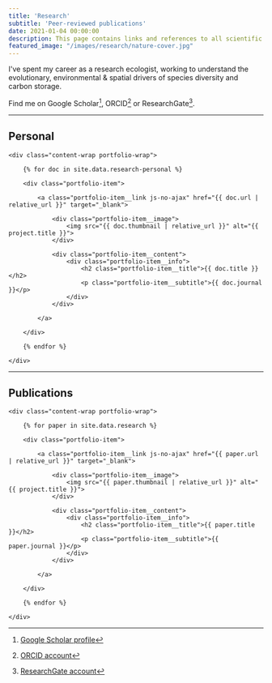 ```yaml
---
title: 'Research'
subtitle: 'Peer-reviewed publications'
date: 2021-01-04 00:00:00
description: This page contains links and references to all scientific publications I've led or contributed to as a co-author.
featured_image: "/images/research/nature-cover.jpg"
---
```


I've spent my career as a research ecologist, working to understand the evolutionary, environmental & spatial drivers of species diversity and carbon storage.

Find me on Google Scholar[^1], ORCID[^2] or ResearchGate[^3].

---

## Personal

<section class="portfolio">

    <div class="content-wrap portfolio-wrap">

        {% for doc in site.data.research-personal %}

        <div class="portfolio-item">

            <a class="portfolio-item__link js-no-ajax" href="{{ doc.url | relative_url }}" target="_blank">

                <div class="portfolio-item__image">
                    <img src="{{ doc.thumbnail | relative_url }}" alt="{{ project.title }}">
                </div>

                <div class="portfolio-item__content">
                    <div class="portfolio-item__info">
                        <h2 class="portfolio-item__title">{{ doc.title }}</h2>
                        <p class="portfolio-item__subtitle">{{ doc.journal }}</p>
                    </div>
                </div>

            </a>

        </div>

        {% endfor %}

    </div>

</section>

---

## Publications

<section class="portfolio">

    <div class="content-wrap portfolio-wrap">

        {% for paper in site.data.research %}

        <div class="portfolio-item">

            <a class="portfolio-item__link js-no-ajax" href="{{ paper.url | relative_url }}" target="_blank">

                <div class="portfolio-item__image">
                    <img src="{{ paper.thumbnail | relative_url }}" alt="{{ project.title }}">
                </div>

                <div class="portfolio-item__content">
                    <div class="portfolio-item__info">
                        <h2 class="portfolio-item__title">{{ paper.title }}</h2>
                        <p class="portfolio-item__subtitle">{{ paper.journal }}</p>
                    </div>
                </div>

            </a>

        </div>

        {% endfor %}

    </div>

</section>

[^1]: [Google Scholar profile](https://scholar.google.com/citations?hl=en&user=LoGxS40AAAAJ&view_op=list_works&sortby=pubdate)
[^2]: [ORCID account](http://orcid.org/0000-0001-7392-4368)
[^3]: [ResearchGate account](https://www.researchgate.net/profile/Christopher_Anderson22)
[^4]: [Curriculum Vitae]({{ "/pdf/cv.pdf" | relative_url }})
